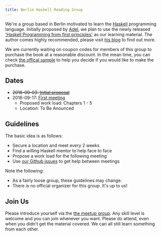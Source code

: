 ```yaml
---
title: Berlin Haskell Reading Group
---
```


We're a group based in Berlin motivated to learn the
[Haskell][haskell] programming language. Initially proposed by
[Adel][adel], we plan to use the newly released ['Haskell Programming from first principles'][the-book] 
as our learning material. The author comes highly recommended, please visit
[his blog][blog] to find out more.

We are currently waiting on coupon codes for members of this group to purchase
the book at a reasonable discount. In the mean time, you can check [the offical
sample][sample] to help you decide if you would like to make the purchase.

Dates
-----

 * ~~2016-09-03: [Initial proposal][first-meetup]~~
 * 2016-09-17: [First meeting][second-meetup]
     * Proposed work load: Chapters 1 - 5
     * Location: To Be Anounced

Guidelines
----

The basic idea is as follows:

  * Secure a location and meet every 2 weeks
  * Find a willing Haskell mentor to help face to face
  * Propose a work load for the following meeting
  * Use [our Github issues][iss] to get help between meetings

Note the following:

  * As a fairly loose group, these guidelines may change.
  * There is no official organizer for this group. It's up to us!

Join Us
----
Please introduce yourself via the [the meetup group][meetup-group]. Any skill
level is welcome and you can join whenever you want. Please do attend, even
when you didn't get the material covered. We can all still learn something from
each other.

[first-meetup]: https://www.meetup.com/berlinhug/events/232964889/
[second-meetup]: http://www.meetup.com/berlinhug/events/233214002/
[adel]: http://www.meetup.com/berlinhug/members/48993382/
[the-book]: http://haskellbook.com/
[meetup-group]: http://www.meetup.com/berlinhug/
[blog]: http://bitemyapp.com/
[iss]: https://github.com/lwm/haskellbook-berlin/issues
[sample]: http://haskellbook.com/images/sample.pdf
[haskell]: https://www.haskell.org/
